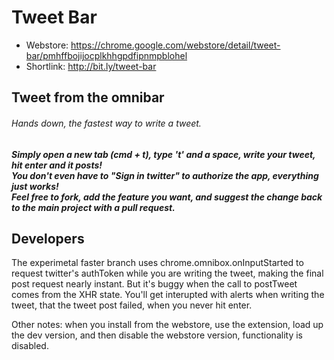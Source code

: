 # Tweet Bar

- Webstore: https://chrome.google.com/webstore/detail/tweet-bar/pmhffbojijocplkhhgpdfipnmpblohel
- Shortlink: http://bit.ly/tweet-bar

## Tweet from the omnibar

<h6><em>Hands down, the fastest way to write a tweet.</em></h6>

<h5>
Simply open a new tab (cmd + t), type 't' and a space, write your tweet, hit enter and it posts!<br>
You don't even have to "Sign in twitter" to authorize the app, everything just works!<br>
Feel free to fork, add the feature you want, and suggest the change back to the main project with a pull request.<br>
</h5>

## Developers

The experimetal faster branch uses chrome.omnibox.onInputStarted to request twitter's authToken while you are writing the tweet, making the final post request nearly instant. But it's buggy when the call to postTweet comes from the XHR state. You'll get interupted with alerts when writing the tweet, that the tweet post failed, when you never hit enter.


Other notes: when you install from the webstore, use the extension, load up the dev version, and then disable the webstore version, functionality is disabled.
